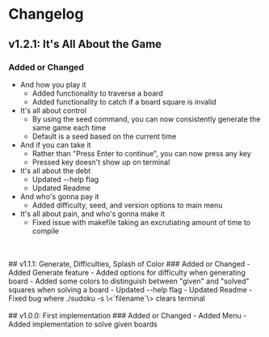# Changelog

## v1.2.1: It's All About the Game

### Added or Changed
- And how you play it
    - Added functionality to traverse a board
    - Added functionality to catch if a board square is invalid
- It's all about control
    - By using the seed command, you can now consistently generate the same game each time
    - Default is a seed based on the current time
- And if you can take it
    - Rather than "Press Enter to continue", you can now press any key
    - Pressed key doesn't show up on terminal
- It's all about the debt
    - Updated --help flag
    - Updated Readme
- And who's gonna pay it
    - Added difficulty, seed, and version options to main menu
- It's all about pain, and who's gonna make it
    - Fixed issue with makefile taking an excrutiating amount of time to compile
<br/>
<br/>
## v1.1.1: Generate, Difficulties, Splash of Color
### Added or Changed
- Added Generate feature
    - Added options for difficulty when generating board
- Added some colors to distinguish between "given" and "solved" squares when solving a board
- Updated --help flag
- Updated Readme
- Fixed bug where ./sudoku -s \<`filename`\> clears terminal
<br/>
<br/>
## v1.0.0: First implementation
### Added or Changed
- Added Menu
- Added implementation to solve given boards